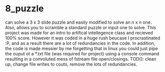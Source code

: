 # 8_puzzle
can solve a 3 x 3 slide puzzle and easily modified to solve an n x n one. 
Also, allows you to scramble a standard puzzle or input one to solve. 
This project was made for an intro to artifical intellegence class and recieved 100% score. 
However it was coded in a huge rush beucase I procrastinated :P, and as a result there are a lot of redundancies in the code. In addition, the code is made messier by me forgetting that in linux you could just pipe the ouput ot a \*.txt file (was required for project) using a console command resulting in a convoluted mess of fstream file open/closings. 
TODO: clean up, change file writes to couts, remove the lots of redundancies.
